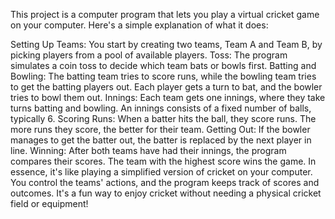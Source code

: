 This project is a computer program that lets you play a virtual cricket game on your computer. Here's a simple explanation of what it does:

Setting Up Teams: You start by creating two teams, Team A and Team B, by picking players from a pool of available players.
Toss: The program simulates a coin toss to decide which team bats or bowls first.
Batting and Bowling: The batting team tries to score runs, while the bowling team tries to get the batting players out. Each player gets a turn to bat, and the bowler tries to bowl them out.
Innings: Each team gets one innings, where they take turns batting and bowling. An innings consists of a fixed number of balls, typically 6.
Scoring Runs: When a batter hits the ball, they score runs. The more runs they score, the better for their team.
Getting Out: If the bowler manages to get the batter out, the batter is replaced by the next player in line.
Winning: After both teams have had their innings, the program compares their scores. The team with the highest score wins the game.
In essence, it's like playing a simplified version of cricket on your computer. You control the teams' actions, and the program keeps track of scores and outcomes. It's a fun way to enjoy cricket without needing a physical cricket field or equipment!
